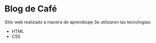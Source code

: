 # Blog de Café
Sitio web realizado a manera de aprendizaje
Se utilizaron las tecnologias:
- HTML
- CSS
